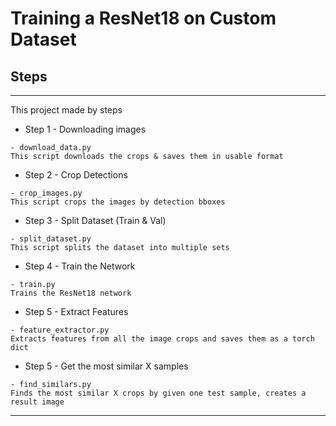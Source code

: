 # Training a ResNet18 on Custom Dataset

## Steps
***
This project made by steps
* Step 1 - Downloading images
~~~
- download_data.py 
This script downloads the crops & saves them in usable format
~~~
* Step 2 - Crop Detections
~~~
- crop_images.py
This script crops the images by detection bboxes
~~~
* Step 3 - Split Dataset (Train & Val)
~~~
- split_dataset.py
This script splits the dataset into multiple sets
~~~
* Step 4 - Train the Network
~~~
- train.py
Trains the ResNet18 network
~~~
* Step 5 - Extract Features
~~~
- feature_extractor.py
Extracts features from all the image crops and saves them as a torch dict
~~~
* Step 5 - Get the most similar X samples
~~~
- find_similars.py
Finds the most similar X crops by given one test sample, creates a result image
~~~
***